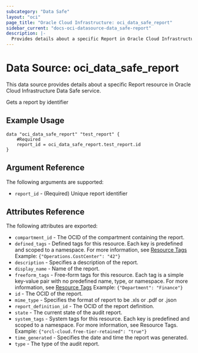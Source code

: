 ```yaml
---
subcategory: "Data Safe"
layout: "oci"
page_title: "Oracle Cloud Infrastructure: oci_data_safe_report"
sidebar_current: "docs-oci-datasource-data_safe-report"
description: |-
  Provides details about a specific Report in Oracle Cloud Infrastructure Data Safe service
---
```


# Data Source: oci_data_safe_report
This data source provides details about a specific Report resource in Oracle Cloud Infrastructure Data Safe service.

Gets a report by identifier

## Example Usage

```hcl
data "oci_data_safe_report" "test_report" {
	#Required
	report_id = oci_data_safe_report.test_report.id
}
```

## Argument Reference

The following arguments are supported:

* `report_id` - (Required) Unique report identifier


## Attributes Reference

The following attributes are exported:

* `compartment_id` - The OCID of the compartment containing the report.
* `defined_tags` - Defined tags for this resource. Each key is predefined and scoped to a namespace. For more information, see [Resource Tags](https://docs.cloud.oracle.com/iaas/Content/General/Concepts/resourcetags.htm)  Example: `{"Operations.CostCenter": "42"}` 
* `description` - Specifies a description of the report.
* `display_name` - Name of the report.
* `freeform_tags` - Free-form tags for this resource. Each tag is a simple key-value pair with no predefined name, type, or namespace. For more information, see [Resource Tags](https://docs.cloud.oracle.com/iaas/Content/General/Concepts/resourcetags.htm)  Example: `{"Department": "Finance"}` 
* `id` - The OCID of the report.
* `mime_type` - Specifies the format of report to be .xls or .pdf or .json
* `report_definition_id` - The OCID of the report definition.
* `state` - The current state of the audit report.
* `system_tags` - System tags for this resource. Each key is predefined and scoped to a namespace. For more information, see Resource Tags. Example: `{"orcl-cloud.free-tier-retained": "true"}` 
* `time_generated` - Specifies the date and time the report was generated.
* `type` - The type of the audit report.

